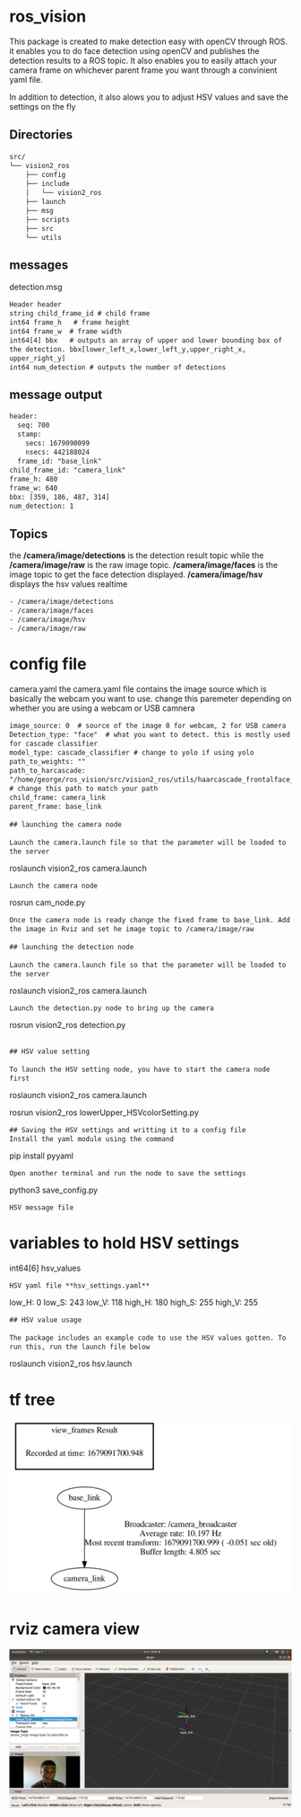 # ros_vision

This package is created to make detection easy with openCV through ROS. it enables you to do face detection using openCV and publishes the detection results to a ROS topic. It also enables you to easily attach your camera frame on whichever parent frame you want through a convinient yaml file.

In addition to detection, it also alows you to adjust HSV values and save the settings on the fly

## Directories
```
src/
└── vision2_ros
    ├── config
    ├── include
    │   └── vision2_ros
    ├── launch
    ├── msg
    ├── scripts
    ├── src
    └── utils

```

## messages 

detection.msg

```
Header header
string child_frame_id # child frame
int64 frame_h   # frame height
int64 frame_w  # frame width
int64[4] bbx   # outputs an array of upper and lower bounding box of the detection. bbx[lower_left_x,lower_left_y,upper_right_x, upper_right_y]
int64 num_detection # outputs the number of detections
```
## message output
```
header: 
  seq: 700
  stamp: 
    secs: 1679090099
    nsecs: 442188024
  frame_id: "base_link"
child_frame_id: "camera_link"
frame_h: 480
frame_w: 640
bbx: [359, 186, 487, 314]
num_detection: 1
```
## Topics

the **/camera/image/detections** is the detection result topic while the **/camera/image/raw** is the raw image topic. **/camera/image/faces** is the image topic to get the face detection displayed. **/camera/image/hsv** displays the hsv values realtime
```
- /camera/image/detections
- /camera/image/faces
- /camera/image/hsv
- /camera/image/raw
```

# config file
camera.yaml
the camera.yaml file contains the image source which is basically the webcam you want to use. change this paremeter depending on whether you are using a webcam or USB camnera

```
image_source: 0  # source of the image 0 for webcam, 2 for USB camera
Detection_type: "face"  # what you want to detect. this is mostly used for cascade classifier
model_type: cascade_classifier # change to yolo if using yolo
path_to_weights: ""
path_to_harcascade: "/home/george/ros_vision/src/vision2_ros/utils/haarcascade_frontalface_default.xml" # change this path to match your path
child_frame: camera_link
parent_frame: base_link

## launching the camera node

Launch the camera.launch file so that the parameter will be loaded to the server
```
roslaunch vision2_ros camera.launch
```
Launch the camera node
```
rosrun cam_node.py
```
Once the camera node is ready change the fixed frame to base_link. Add the image in Rviz and set he image topic to /camera/image/raw

## launching the detection node

Launch the camera.launch file so that the parameter will be loaded to the server
```
roslaunch vision2_ros camera.launch
```
Launch the detection.py node to bring up the camera
```
rosrun vision2_ros detection.py
```

## HSV value setting

To launch the HSV setting node, you have to start the camera node first
```
roslaunch vision2_ros camera.launch

rosrun vision2_ros lowerUpper_HSVcolorSetting.py
```
## Saving the HSV settings and writting it to a config file
Install the yaml module using the command
```
pip install pyyaml
```
Open another terminal and run the node to save the settings
```
python3 save_config.py
```
HSV message file
```
# variables to hold HSV settings

int64[6] hsv_values 
```
HSV yaml file **hsv_settings.yaml**
```
low_H: 0
low_S: 243
low_V: 118
high_H: 180
high_S: 255
high_V: 255

```
## HSV value usage

The package includes an example code to use the HSV values gotten. To run this, run the launch file below
```
roslaunch vision2_ros hsv.launch

# tf tree

![alt tf tree](https://github.com/GeorgeBethel/ros_vision/blob/main/src/vision2_ros/tf.png)

# rviz camera view

![alt rviz camera view](https://github.com/GeorgeBethel/ros_vision/blob/main/src/vision2_ros/face_detected.png)
